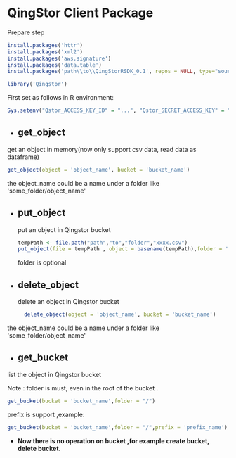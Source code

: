 # QingStor Client Package


Prepare step

``` R
install.packages('httr') 
install.packages('xml2') 
install.packages('aws.signature') 
install.packages('data.table') 
install.packages('path\\to\\QingStorRSDK_0.1', repos = NULL, type="source") 

library('Qingstor')
```
First set as follows in R environment: 
``` R
Sys.setenv("Qstor_ACCESS_KEY_ID" = "...", "Qstor_SECRET_ACCESS_KEY" = "...", "Qstor_DEFAULT_REGION" = "pek3a")
```

* ## get_object
 get an object in memory(now only support csv data, read data as dataframe)
``` R
get_object(object = 'object_name', bucket = 'bucket_name') 
```
the object_name could be a name under a folder like 'some_folder/object_name'

* ## put_object
  put an object in Qingstor bucket
  
  ``` R 
  tempPath <- file.path("path","to","folder","xxxx.csv") 
  put_object(file = tempPath , object = basename(tempPath),folder = 'folder_name', bucket = 'bucket_name') 
  ```
  
  folder is optional

* ## delete_object
  delete an object in Qingstor bucket 

  ``` R
 	delete_object(object = 'object_name', bucket = 'bucket_name') 
  ```
 the object_name could be a name under a folder like 'some_folder/object_name'


* ## get_bucket
 list the object in Qingstor bucket

 Note : folder is must, even in the root of the bucket .
 ``` R
 get_bucket(bucket = 'bucket_name',folder = "/") 
 ``` 

 prefix is support ,example: 
 
 ``` R
 get_bucket(bucket = 'bucket_name',folder = "/",prefix = 'prefix_name')
 ``` 

* **Now there is no operation on bucket ,for example create bucket, delete bucket.**
